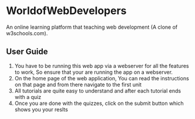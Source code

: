 # WorldofWebDevelopers
An online learning platform that teaching web development (A clone of w3schools.com).

## User Guide
1. You have to be running this web app via a webserver for all the features to work, So ensure that your are running the app on a webserver.
2. On the home page of the web application, You can read the instructions on that page and from there navigate to the first unit
3. All tutorials are quite easy to understand and after each tutorial ends with a quiz
4. Once you are done with the quizzes, click on the submit button which shows you your reslts


